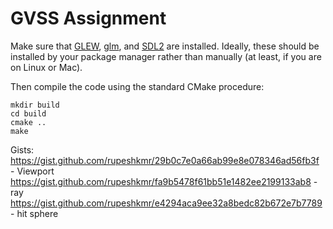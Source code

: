 
# GVSS Assignment

Make sure that [GLEW](https://glew.sourceforge.net/), [glm](https://github.com/g-truc/glm), and [SDL2](https://www.libsdl.org/) are installed. Ideally, these should be installed by your package manager rather than manually (at least, if you are on Linux or Mac).

Then compile the code using the standard CMake procedure:

```
mkdir build
cd build
cmake ..
make
```
Gists: 
https://gist.github.com/rupeshkmr/29b0c7e0a66ab99e8e078346ad56fb3f - Viewport
https://gist.github.com/rupeshkmr/fa9b5478f61bb51e1482ee2199133ab8 - ray
https://gist.github.com/rupeshkmr/e4294aca9ee32a8bedc82b672e7b7789 - hit sphere
